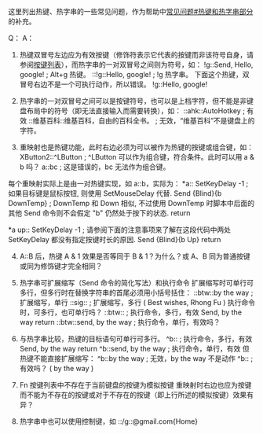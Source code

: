 这里列出热键、热字串的一些常见问题，作为帮助中[常见问题#热键和热字串部分](http://ahkcn.sourceforge.net/docs/FAQ.htm)的补充。

Q：
A：
1. 热键双冒号左边应为有效按键（修饰符表示它代表的按键而非该符号自身，请参阅[按键列表]()），而热字串的一对双冒号之间则为符号，如：
!g::Send, Hello, google! ; Alt+g 热键。
::!g::Hello, google! ; !g 热字串。
下面这个热键，双冒号右边不是一个可执行动作，所以错误。
!g::Hello, google!

2. 热字串的一对双冒号之间可以是按键符号，也可以是上档字符，但不能是非键盘布局中的符号（即无法直接输入而需要转换），如：
::ahk::AutoHotkey ; 有效
::维基百科::维基百科，自由的百科全书。 ; 无效，“维基百科”不是键盘上的字符。

3. 重映射也是热键功能，此时右边必须为可以被作为热键的按键或组合键，如：
XButton2::^LButton ; ^LButton 可以作为组合键，符合条件。此时可以用 a & b 吗？
a::bc ; 这是错误的，bc 无法作为组合键。

每个重映射实际上是由一对热键实现，如 a::b，实际为：
*a::
SetKeyDelay -1   ; 如果目标键是鼠标按钮, 则使用 SetMouseDelay 代替.
Send {Blind}{b DownTemp}  ; DownTemp 和 Down 相似, 不过使用 DownTemp 时脚本中后面的其他 Send 命令则不会假定 "b" 仍然处于按下的状态.
return

*a up::
SetKeyDelay -1  ; 请参阅下面的注意事项来了解在这段代码中两处 SetKeyDelay 都没有指定按键时长的原因.
Send {Blind}{b Up}
return

4. A::B 后，热键 A & 1 效果是否等同于 B & 1？为什么？或 A、B 同为普通按键或同为修饰键才完全相同？

5. 热字串可扩展缩写（Send 命令的简化写法）和执行命令
扩展缩写时可单行可多行，但多行时在替换字符串的首尾必须用小括号括住：
::btw::by the way ; 扩展缩写，单行
::sig:: ; 扩展缩写，多行
(
Best wishes,
Rhong Fu
)
执行命令时，可多行，也可单行吗？
::btw:: ; 执行命令，多行，有效
Send, by the way
return
::btw::send, by the way ; 执行命令，单行，有效吗？

6. 与热字串比较，热键的目标语句可单行可多行。
^b:: ; 执行命令，多行，有效
Send, by the way
return
^b::send, by the way ; 执行命令，单行，有效
但热键不能直接扩展缩写：
^b::by the way ; 无效，by the way 不是动作
^b:: ; 有效吗？
(
by the way
)

7. Fn
按键列表中不存在于当前键盘的按键为模拟按键
重映射时右边也应为按键而不能为不存在的按键或对于不存在的按键（即上行所述的模拟按键）效果有异？

8. 热字串中也可以使用控制键，如
::/g::@gmail.com{Home}
